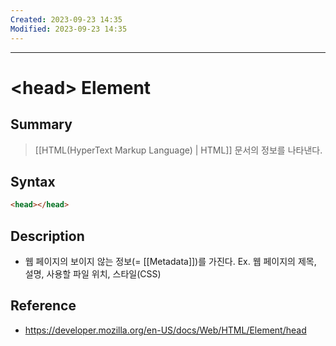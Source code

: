 ```yaml
---
Created: 2023-09-23 14:35
Modified: 2023-09-23 14:35
---
```

---
# \<head\> Element
## Summary
> [[HTML(HyperText Markup Language) | HTML]] 문서의 정보를 나타낸다.
## Syntax
```html
<head></head>
```
## Description
- 웹 페이지의 보이지 않는 정보(= [[Metadata]])를 가진다.
	Ex. 웹 페이지의 제목, 설명, 사용할 파일 위치, 스타일(CSS)
## Reference
- https://developer.mozilla.org/en-US/docs/Web/HTML/Element/head
